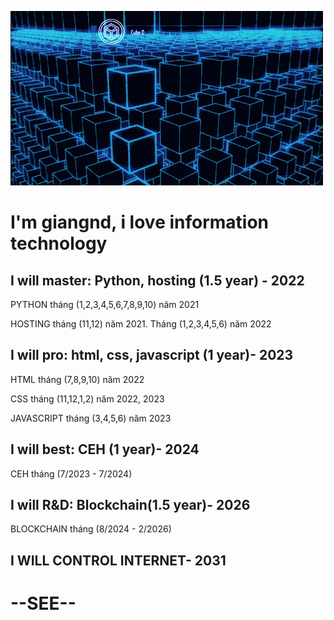 ![info](7863362124aee1020dd1784a9f95a4ae.gif)
# I'm giangnd, i love information technology
## I will master: Python, hosting (1.5 year) - 2022
PYTHON tháng (1,2,3,4,5,6,7,8,9,10) năm 2021

HOSTING tháng (11,12) năm 2021. Tháng (1,2,3,4,5,6) năm 2022
## I will pro: html, css, javascript (1 year)- 2023
HTML tháng (7,8,9,10) năm 2022

CSS tháng (11,12,1,2) năm 2022, 2023

JAVASCRIPT tháng (3,4,5,6) năm 2023
## I will best: CEH (1 year)- 2024
CEH tháng (7/2023 - 7/2024)
## I will R&D: Blockchain(1.5 year)- 2026
BLOCKCHAIN tháng (8/2024 - 2/2026)
## I WILL CONTROL INTERNET- 2031
# --SEE--
